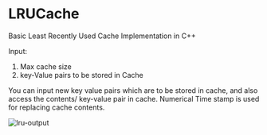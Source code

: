 # LRUCache
Basic Least Recently Used Cache Implementation in C++

Input:
1) Max cache size
2) key-Value pairs to be stored in Cache

You can input new key value pairs which are to be stored in cache, and also access the contents/ key-value pair in cache.
Numerical Time stamp is used for replacing cache contents.

![lru-output](https://user-images.githubusercontent.com/53032545/121305282-0a5b7d00-c91b-11eb-9c01-64291ceb1d73.png)

